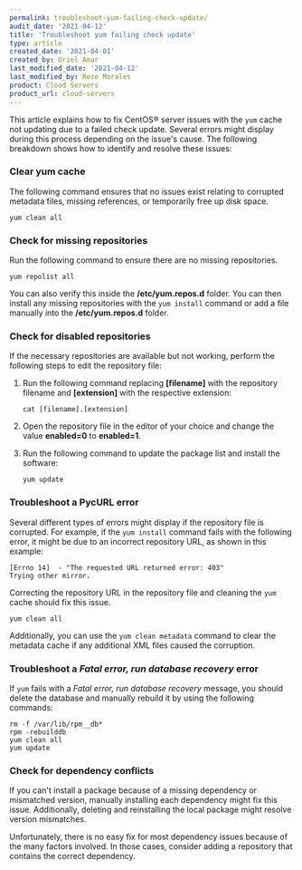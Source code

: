 ```yaml
---
permalink: troubleshoot-yum-failing-check-update/
audit_date: '2021-04-12'
title: 'Troubleshoot yum failing check update'
type: article
created_date: '2021-04-01'
created_by: Uriel Amar
last_modified_date: '2021-04-12'
last_modified_by: Rose Morales
product: Cloud Servers
product_url: cloud-servers
---
```


This article explains how to fix CentOS&reg; server issues
with the `yum` cache not updating due to a failed check update.
Several errors might display during this process depending on
the issue's cause.  The following breakdown shows how to identify and resolve
these issues:

### Clear yum cache

The following command ensures that no issues exist relating to corrupted metadata
files, missing references, or temporarily free up disk space.

```
yum clean all
```

### Check for missing repositories

Run the following command to ensure there are no missing repositories.

```
yum repolist all
```

You can also verify this inside the **/etc/yum.repos.d** folder.  You can then
install any missing repositories with the `yum install` command or add a
file manually into the **/etc/yum.repos.d** folder.

### Check for disabled repositories

If the necessary repositories are available but not working, perform the following steps 
to edit the repository file:

1. Run the following command replacing **[filename]** with the
   repository filename and **[extension]** with the respective extension:

    ```
    cat [filename].[extension]
    ```

2. Open the repository file in the editor of your choice and change the value
   **enabled=0** to **enabled=1**.
3. Run the following command to update the package list and install the
   software:

    ```
    yum update
    ```

### Troubleshoot a PycURL error

Several different types of errors might display if the repository file is
corrupted. For example, if the `yum install` command fails with the following
error, it might be due to an incorrect repository URL, as shown in this example:

```
[Errno 14]  - "The requested URL returned error: 403"  
Trying other mirror.
```

Correcting the repository URL in the repository file and cleaning the `yum` cache
should fix this issue.

```
yum clean all
```

Additionally, you can use the `yum clean metadata` command to clear the metadata
cache if any additional XML files caused the corruption.

### Troubleshoot a *Fatal error, run database recovery* error

If `yum` fails with a *Fatal error, run database recovery* message, you should delete
the database and manually rebuild it by using the following commands:

```
rm -f /var/lib/rpm__db*
rpm -rebuilddb
yum clean all
yum update
```

### Check for dependency conflicts

If you can't install a package because of a missing dependency or
mismatched version, manually installing each dependency might fix this issue.
Additionally, deleting and reinstalling the local package might resolve version
mismatches.  

Unfortunately, there is no easy fix for most dependency issues because of the many
factors involved.  In those cases, consider adding a repository that
contains the correct dependency.
